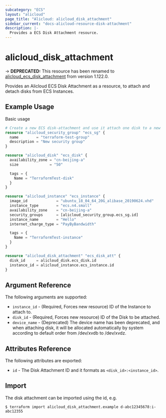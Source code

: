 ```yaml
---
subcategory: "ECS"
layout: "alicloud"
page_title: "Alicloud: alicloud_disk_attachment"
sidebar_current: "docs-alicloud-resource-disk-attachment"
description: |-
  Provides a ECS Disk Attachment resource.
---
```


# alicloud\_disk\_attachment

-> **DEPRECATED:** This resource has been renamed to [alicloud_ecs_disk_attachment](https://www.terraform.io/docs/providers/alicloud/r/ecs_disk_attachment) from version 1.122.0.

Provides an Alicloud ECS Disk Attachment as a resource, to attach and detach disks from ECS Instances.

## Example Usage

Basic usage

```terraform
# Create a new ECS disk-attachment and use it attach one disk to a new instance.
resource "alicloud_security_group" "ecs_sg" {
  name        = "terraform-test-group"
  description = "New security group"
}

resource "alicloud_disk" "ecs_disk" {
  availability_zone = "cn-beijing-a"
  size              = "50"

  tags = {
    Name = "TerraformTest-disk"
  }
}

resource "alicloud_instance" "ecs_instance" {
  image_id             = "ubuntu_18_04_64_20G_alibase_20190624.vhd"
  instance_type        = "ecs.n4.small"
  availability_zone    = "cn-beijing-a"
  security_groups      = [alicloud_security_group.ecs_sg.id]
  instance_name        = "Hello"
  internet_charge_type = "PayByBandwidth"

  tags = {
    Name = "TerraformTest-instance"
  }
}

resource "alicloud_disk_attachment" "ecs_disk_att" {
  disk_id     = alicloud_disk.ecs_disk.id
  instance_id = alicloud_instance.ecs_instance.id
}
```
## Argument Reference

The following arguments are supported:

* `instance_id` - (Required, Forces new resource) ID of the Instance to attach to.
* `disk_id` - (Required, Forces new resource) ID of the Disk to be attached.
* `device_name` - (Deprecated) The device name has been deprecated, and when attaching disk, it will be allocated automatically by system according to default order from /dev/xvdb to /dev/xvdz.

## Attributes Reference

The following attributes are exported:

* `id` - The Disk Attachment ID and it formats as `<disk_id>:<instance_id>`.

## Import

The disk attachment can be imported using the id, e.g.

```shell
$ terraform import alicloud_disk_attachment.example d-abc12345678:i-abc12355
```
